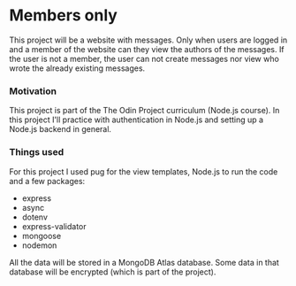 # Members only

This project will be a website with messages. Only when users are logged in and a member of the website can they view the authors of the messages. If the user is not a member, the user can not create messages nor view who wrote the already existing messages.

### Motivation

This project is part of the The Odin Project curriculum (Node.js course). In this project I'll practice with authentication in Node.js and setting up a Node.js backend in general. 

### Things used

For this project I used pug for the view templates, Node.js to run the code and a few packages:
- express
- async
- dotenv
- express-validator
- mongoose
- nodemon

All the data will be stored in a MongoDB Atlas database. Some data in that database will be encrypted (which is part of the project).